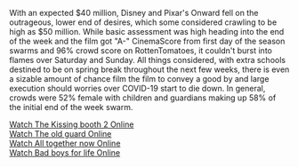 With an expected $40 million, Disney and Pixar's Onward fell on the outrageous, lower end of desires, which some considered crawling to be high as $50 million. While basic assessment was high heading into the end of the week and the film got "A-" CinemaScore from first day of the season swarms and 96% crowd score on RottenTomatoes, it couldn't burst into flames over Saturday and Sunday. All things considered, with extra schools destined to be on spring break throughout the next few weeks, there is even a sizable amount of chance film the film to convey a good by and large execution should worries over COVID-19 start to die down. In general, crowds were 52% female with children and guardians making up 58% of the initial end of the week swarm. 

<p><a href="https://canvas.instructure.com/courses/2459652/pages/123movies-watch-the-kissing-booth-2-2020-full-online-free-hd">Watch The Kissing booth 2 Online</a><a href="https://canvas.instructure.com/courses/2459652/pages/123movies-watch-the-old-guard-2020-full-online-free-hd"><br>Watch The old guard Online</a><a href="https://canvas.instructure.com/courses/2459652/pages/123movies-watch-all-together-now-2020-full-online-free-hd"><br>Watch All together now Online</a><a href="https://canvas.instructure.com/courses/2459652/pages/123movies-watch-bad-boys-for-life-2020-full-online-free-hd"><br>Watch Bad boys for life Online</a></p>
